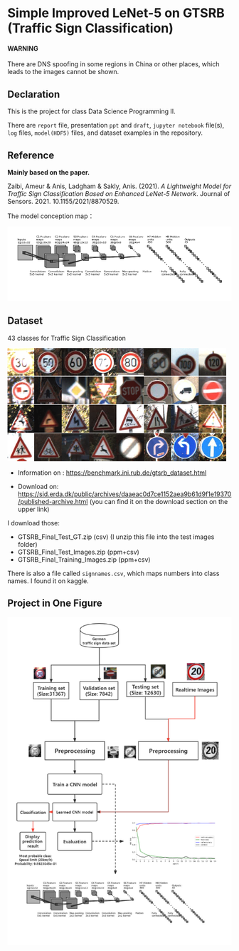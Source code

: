# Simple Improved LeNet-5 on GTSRB (Traffic Sign Classification)

#### WARNING
There are DNS spoofing in some regions in China or other places, which leads to the images cannot be shown.

## Declaration

This is the project for class Data Science Programming II.

There are `report` file, presentation `ppt` and `draft`, `jupyter notebook` file(s), `log` files, `model(HDF5)` files, and dataset examples in the repository.

## Reference

**Mainly based on the paper.**

Zaibi, Ameur & Anis, Ladgham & Sakly, Anis. (2021). *A Lightweight Model for Traffic Sign Classification Based on Enhanced LeNet-5 Network*. Journal of Sensors. 2021. 10.1155/2021/8870529.

The model conception map：

![DNS spoofing?](https://raw.githubusercontent.com/ElementQi/Improved-LeNet-5-on-GTSRB/main/convnet_fig.png)

## Dataset

43 classes for Traffic Sign Classification

![DNS spoofing?](https://raw.githubusercontent.com/ElementQi/Improved-LeNet-5-on-GTSRB/main/Overview-of-the-GTSRB-Dataset.ppm)

+ Information on : https://benchmark.ini.rub.de/gtsrb_dataset.html

+ Download on: https://sid.erda.dk/public/archives/daaeac0d7ce1152aea9b61d9f1e19370/published-archive.html (you can find it on the download section on the upper link)

I download those:

+ GTSRB_Final_Test_GT.zip (csv) (I unzip this file into the test images folder)
+ GTSRB_Final_Test_Images.zip (ppm+csv)
+ GTSRB_Final_Training_Images.zip (ppm+csv)

There is also a file called `signnames.csv`, which maps numbers into class names. I found it on kaggle.

## Project in One Figure

![DNS spoofing?](https://raw.githubusercontent.com/ElementQi/Improved-LeNet-5-on-GTSRB/main/procedure.png)
